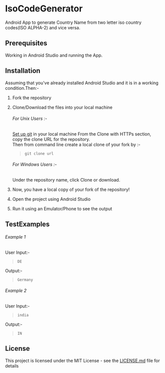 # IsoCodeGenerator
Android App to generate Country Name from two letter iso country codes(ISO ALPHA-2) and vice versa.

## Prerequisites  
Working in Android Studio and running the App.


## Installation
Assuming that you've already installed Android Studio and it is in a working condition.Then:-    
1) Fork the repository

2) Clone/Download the files into your local machine  
   ###### For Unix Users :-  
   [Set up git](https://help.github.com/articles/set-up-git/) in your local machine
   From the Clone with HTTPs section, copy the clone URL for the repository.  
   Then from command line create a local clone of your fork by :-  
   > `git clone url`  
   ###### For Windows Users :-  
   Under the repository name, click Clone or download.
   
3) Now, you have a local copy of your fork of the repository!
4) Open the project using Android Studio
5) Run it using an Emulator/Phone to see the output  

## TestExamples  
  ###### Example 1  
  User Input:-  
  > `DE`  
  
  Output:-  
  > `Germany`  
  
  ###### Example 2  
  User Input:-  
  > `india`  
  
  Output:-  
  > `IN`  

  
## License  
This project is licensed under the MIT License - see the [LICENSE.md](https://github.com/yedhink/IsoCodeGenerator/blob/master/LICENSE) file for details

